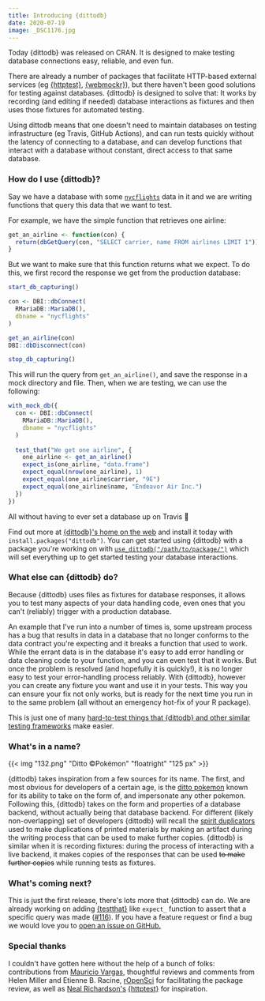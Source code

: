 ```yaml
---
title: Introducing {dittodb}
date: 2020-07-19
image: _DSC1176.jpg
---
```


Today {dittodb} was released on CRAN. It is designed to make testing database connections easy, reliable, and even fun.

There are already a number of packages that facilitate HTTP-based external services (eg [{httptest}](https://enpiar.com/r/httptest/), [{webmockr}](https://docs.ropensci.org/webmockr/)), but there haven't been good solutions for testing against databases. {dittodb} is designed to solve that: It works by recording (and editing if needed) database interactions as fixtures and then uses those fixtures for automated testing. 

Using dittodb means that one doesn't need to maintain databases on testing infrastructure (eg Travis, GitHub Actions), and can run tests quickly without the latency of connecting to a database, and can develop functions that interact with a database without constant, direct access to that same database. 

### How do I use {dittodb}?
Say we have a database with some [`nycflights`](https://CRAN.R-project.org/package=nycflights13) data in it and we are writing functions that query this data that we want to test. 

For example, we have the simple function that retrieves one airline:

```r
get_an_airline <- function(con) {
  return(dbGetQuery(con, "SELECT carrier, name FROM airlines LIMIT 1"))
}
```

 But we want to make sure that this function returns what we expect. To do this, we first record the response we get from the production database:

```r
start_db_capturing()

con <- DBI::dbConnect(
  RMariaDB::MariaDB(),
  dbname = "nycflights"
)

get_an_airline(con)
DBI::dbDisconnect(con)

stop_db_capturing()
```

This will run the query from `get_an_airline()`, and save the response in a mock directory and file. Then, when we are testing, we can use the following:

```r
with_mock_db({
  con <- DBI::dbConnect(
    RMariaDB::MariaDB(),
    dbname = "nycflights"
  )
  
  test_that("We get one airline", {
    one_airline <- get_an_airline()
    expect_is(one_airline, "data.frame")
    expect_equal(nrow(one_airline), 1)
    expect_equal(one_airline$carrier, "9E")
    expect_equal(one_airline$name, "Endeavor Air Inc.")
  })
})
```

All without having to ever set a database up on Travis 🎉 

Find out more at [{dittodb}'s home on the web](https://dittodb.jonkeane.com) and install it today with `install.packages("dittodb")`. You can get started using {dittodb} with a package you're working on with [`use_dittodb("/path/to/package/")`](https://dittodb.jonkeane.com/reference/use_dittodb.html) which will set everything up to get started testing your database interactions.

### What else can {dittodb} do?

Because {dittodb} uses files as fixtures for database responses, it allows you to test many aspects of your data handling code, even ones that you can't (reliably) trigger with a production database. 

An example that I've run into a number of times is, some upstream process has a bug that results in data in a database that no longer conforms to the data contract you're expecting and it breaks a function that used to work. While the errant data is in the database it's easy to add error handling or data cleaning code to your function, and you can even test that it works. But once the problem is resolved (and hopefully it is quickly!), it is no longer easy to test your error-handling process reliably. With {dittodb}, however you can create any fixture you want and use it in your tests. This way you can ensure your fix not only works, but is ready for the next time you run in to the same problem (all without an emergency hot-fix of your R package). 

This is just one of many [hard-to-test things that {dittodb} and other similar testing frameworks](https://enpiar.com/2017/06/21/7-hard-testing-problems-made-easy-by-httptest/#5-rare-or-difficult-to-trigger-server-behavior) make easier.

### What's in a name?

{{< img "132.png" "Ditto ©Pokémon" "floatright" "125 px" >}}

{dittodb} takes inspiration from a few sources for its name. The first, and most obvious for developers of a certain age, is the [ditto pokemon](https://www.pokemon.com/us/pokedex/ditto) known for its ability to take on the form of, and impersonate any other pokemon. Following this, {dittodb} takes on the form and properties of a database backend, without actually being that database backend. For different (likely non-overlapping) set of developers {dittodb} will recall the [spirit duplicators](https://en.wikipedia.org/wiki/Spirit_duplicator) used to make duplications of printed materials by making an artifact during the writing process that can be used to make further copies. {dittodb} is similar when it is recording fixtures: during the process of interacting with a live backend, it makes copies of the responses that can be used ~~to make further copies~~ while running tests as fixtures.

### What's coming next?

This is just the first release, there's lots more that {dittodb} can do. We are already working on adding [{testthat}](http://testthat.r-lib.org) like `expect_` function to assert that a specific query was made ([#116](https://github.com/ropensci/dittodb/issues/116)). If you have a feature request or find a bug we would love you to [open an issue on GitHub.](https://github.com/ropensci/dittodb/issues/) 

### Special thanks
I couldn't have gotten here without the help of a bunch of folks: contributions from [Mauricio Vargas](https://pacha.dev), thoughtful reviews and comments from Helen Miller and Etienne B. Racine, [rOpenSci](https://ropensci.org) for facilitating the package review, as well as [Neal Richardson's](https://enpiar.com) [{httptest}](https://enpiar.com/r/httptest/) for inspiration.



